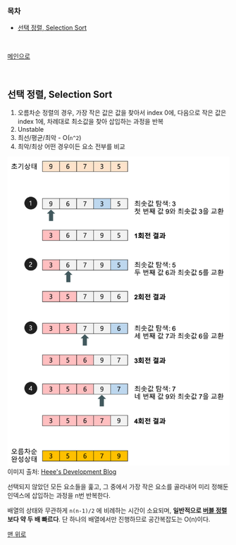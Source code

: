 ### 목차

- [선택 정렬, Selection Sort](#선택-정렬-Selection-Sort)

<br>

<a href="https://github.com/jarvis08/Reminders">메인으로</a>

<br>

## 선택 정렬, Selection Sort

1. 오름차순 정렬의 경우, 가장 작은 값은 값을 찾아서 index 0에, 다음으로 작은 값은 index 1에, 차례대로 최소값을 찾아 삽입하는 과정을 반복
2. Unstable
3. 최선/평균/최악 - O(`n^2`)
4. 최악/최상 어떤 경우이든 요소 전부를 비교

![SelectionSort](../assets/SelectionSort.png)이미지 출처: [Heee's Development Blog](https://gmlwjd9405.github.io/2018/05/06/algorithm-selection-sort.html)

선택되지 않았던 모든 요소들을 훑고, 그 중에서 가장 작은 요소를 골라내어 미리 정해둔 인덱스에 삽입하는 과정을 n번 반복한다.

배열의 상태와 무관하게 `n(n-1)/2` 에 비례하는 시간이 소요되며, **일반적으로 [버블 정렬](https://www.notion.so/jarvis08/Overall-of-Sorting-Algorithms-f0c43eb0f1134b7eaf9196ebccb6059f#9cf095d21b6945c2886dadfd4d212eab)보다 약 두 배 빠르다**. 단 하나의 배열에서만 진행하므로 공간복잡도는 O(n)이다.

<a href="#목차" style="text-align: right;">맨 위로</a>